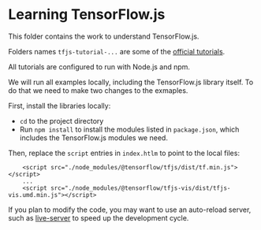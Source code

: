 # Learning TensorFlow.js

This folder contains the work to understand TensorFlow.js.

Folders names `tfjs-tutorial-...` are some of the [official tutorials](https://www.tensorflow.org/js/tutorials).

All tutorials are configured to run with Node.js and npm.

We will run all examples locally, including the TensorFlow.js library itself.
To do that we need to make two changes to the exmaples.

First, install the libraries locally:

-   `cd` to the project directory
-   Run `npm install` to install the modules listed in `package.json`, which
    includes the TensorFlow.js modules we need.

Then, replace the `script` entries in `index.htlm` to point to the local files:

        <script src="./node_modules/@tensorflow/tfjs/dist/tf.min.js"></script>
        ...
        <script src="./node_modules/@tensorflow/tfjs-vis/dist/tfjs-vis.umd.min.js"></script>

If you plan to modify the code, you may want to use an auto-reload server,
such as [live-server](https://www.npmjs.com/package/live-server) to speed up
the development cycle.
